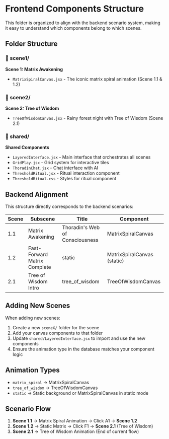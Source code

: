 # Frontend Components Structure

This folder is organized to align with the backend scenario system, making it easy to understand which components belong to which scenes.

## Folder Structure

### 📁 scene1/
**Scene 1: Matrix Awakening**
- `MatrixSpiralCanvas.jsx` - The iconic matrix spiral animation (Scene 1.1 & 1.2)

### 📁 scene2/
**Scene 2: Tree of Wisdom**
- `TreeOfWisdomCanvas.jsx` - Rainy forest night with Tree of Wisdom (Scene 2.1)

### 📁 shared/
**Shared Components**
- `LayeredInterface.jsx` - Main interface that orchestrates all scenes
- `GridPlay.jsx` - Grid system for interactive tiles
- `ThoradinChat.jsx` - Chat interface with AI
- `ThresholdRitual.jsx` - Ritual interaction component
- `ThresholdRitual.css` - Styles for ritual component

## Backend Alignment

This structure directly corresponds to the backend scenarios:

| Scene | Subscene | Title | Component |
|-------|----------|-------|-----------|
| 1.1 | Matrix Awakening | Thoradin's Web of Consciousness | MatrixSpiralCanvas |
| 1.2 | Fast-Forward Matrix Complete | static | MatrixSpiralCanvas (static) |
| 2.1 | Tree of Wisdom Intro | tree_of_wisdom | TreeOfWisdomCanvas |

## Adding New Scenes

When adding new scenes:
1. Create a new `sceneX/` folder for the scene
2. Add your canvas components to that folder
3. Update `shared/LayeredInterface.jsx` to import and use the new components
4. Ensure the animation type in the database matches your component logic

## Animation Types

- `matrix_spiral` → MatrixSpiralCanvas
- `tree_of_wisdom` → TreeOfWisdomCanvas
- `static` → Static background or MatrixSpiralCanvas in static mode

## Scenario Flow

1. **Scene 1.1** → Matrix Spiral Animation → Click A1 → **Scene 1.2**
2. **Scene 1.2** → Static Matrix → Click F1 → **Scene 2.1** (Tree of Wisdom)
3. **Scene 2.1** → Tree of Wisdom Animation (End of current flow)
